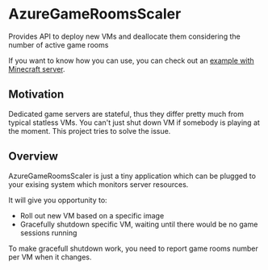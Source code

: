 


# AzureGameRoomsScaler
Provides API to deploy new VMs and deallocate them considering the number of active game rooms

If you want to know how you can use, you can check out an [example with Minecraft server](https://github.com/PoisonousJohn/AzureGameRoomsScaler-MinecraftSample).

## Motivation

Dedicated game servers are stateful, thus they differ pretty much from typical statless VMs. You can't just shut down VM if somebody is playing at the moment. This project tries to solve the issue.

## Overview

AzureGameRoomsScaler is just a tiny application which can be plugged to your exising system which monitors server resources.

It will give you opportunity to:
- Roll out new VM based on a specific image
- Gracefully shutdown specific VM, waiting until there would be no game sessions running

To make gracefull shutdown work, you need to report game rooms number per VM when it changes.
